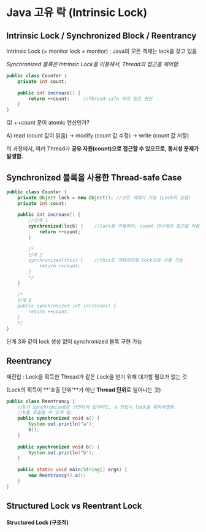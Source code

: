 # Java 고유 락 (Intrinsic Lock)

## Intrinsic Lock / Synchronized Block / Reentrancy

Intrinsic Lock (= monitor lock = monitor) : Java의 모든 객체는 lock을 갖고 있음

*Synchronized 블록은 Intrinsic Lock을 이용해서, Thread의 접근을 제어함.*

```java
public class Counter {
    private int count;
    
    public int increase() {
        return ++count;     //Thread-safe 하지 않은 연산
    }
}
```



Q) ++count 문이 atomic 연산인가?

A) read (count 값이 읽음) -> modify (count 값 수정) -> write (count 값 저장)

의 과정에서, 여러 Thread가 **공유 자원(count)으로 접근할 수 있으므로, 동시성 문제가 발생함.**



## Synchronized 블록을 사용한 Thread-safe Case

```java
public class Counter {
    private Object lock = new Object(); //모든 객체가 가능 (Lock이 있음)
    private int count;
    
    public int increase() {
        //단계 1
        synchronized(lock) {	//lock을 이용하여, count 변수에의 접근을 막음
            return ++count;
        }
        
        /*
        단계 2
        synchronized(this) {	//this도 객체이므로 lock으로 사용 가능
        	return ++count;
        }
        */
    }
    
    /*
    단계 3
    public synchronized int increase() {
    	return ++count;
    }
    */
}
```

단계 3과 같이 lock  생성 없이 synchronized 블록 구현 가능



## Reentrancy

재진입 : Lock을 획득한 Thread가 같은 Lock을 얻기 위해 대기할 필요가 없는 것

(Lock의 획득이 **'호출 단위'**가 아닌 **Thread 단위**로 일어나는 것)

```java
public class Reentrancy {
    //b가 synchronized로 선언되어 있더라도, a 진입시 lock을 획득하였음.
    //b를 호출할 수 있게 됨.
    public synchronized void a() {
        System.out.println("a");
        b();
    }
    
    public synchronized void b() {
        System.out.println("b");
    }
    
    public static void main(String[] args) {
        new Reentrancy().a();
    }
}
```



## Structured Lock vs Reentrant Lock

#### Structured Lock (구조적)